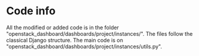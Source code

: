 # Code info

All the modified or added code is in the folder "openstack_dashboard/dashboards/project/instances/".
The files follow the classical Django structure.
The main code is on "openstack_dashboard/dashboards/project/instances/utils.py".